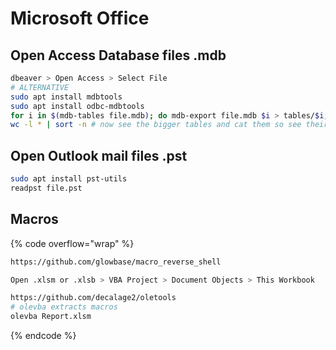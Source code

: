 # Microsoft Office

## Open Access Database files .mdb

```sh
dbeaver > Open Access > Select File
# ALTERNATIVE
sudo apt install mdbtools 
sudo apt install odbc-mdbtools 
for i in $(mdb-tables file.mdb); do mdb-export file.mdb $i > tables/$i; done
wc -l * | sort -n # now see the bigger tables and cat them so see their registers
```

## Open Outlook mail files .pst

```sh
sudo apt install pst-utils
readpst file.pst 
```

## Macros

{% code overflow="wrap" %}
```bash
https://github.com/glowbase/macro_reverse_shell

Open .xlsm or .xlsb > VBA Project > Document Objects > This Workbook

https://github.com/decalage2/oletools
# olevba extracts macros
olevba Report.xlsm
```
{% endcode %}
